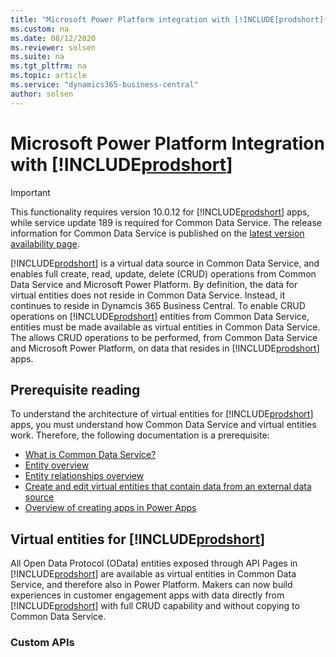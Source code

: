 ```yaml
---
title: "Microsoft Power Platform integration with [!INCLUDE[prodshort](../developer/includes/prodshort.md)]"
ms.custom: na
ms.date: 08/12/2020
ms.reviewer: solsen
ms.suite: na
ms.tgt_pltfrm: na
ms.topic: article
ms.service: "dynamics365-business-central"
author: solsen
---
```


# Microsoft Power Platform Integration with [!INCLUDE[prodshort](../developer/includes/prodshort.md)]

> [!IMPORTANT]
> This functionality requires version 10.0.12 for [!INCLUDE[prodshort](../developer/includes/prodshort.md)] apps, while service update 189 is required for Common Data Service. The release information for Common Data Service is published on the [latest version availability page](https://docs.microsoft.com/business-applications-release-notes/dynamics/released-versions/dynamics-365ce#all-version-availability).

[!INCLUDE[prodshort](../developer/includes/prodshort.md)] is a virtual data source in Common Data Service, and enables full create, read, update, delete (CRUD) operations from Common Data Service and Microsoft Power Platform. By definition, the data for virtual entities does not reside in Common Data Service. Instead, it continues to reside in Dynamcis 365 Business Central. To enable CRUD operations on [!INCLUDE[prodshort](../developer/includes/prodshort.md)] entities from Common Data Service, entities must be made available as virtual entities in Common Data Service. The allows CRUD operations to be performed, from Common Data Service and Microsoft Power Platform, on data that resides in [!INCLUDE[prodshort](../developer/includes/prodshort.md)] apps.

## Prerequisite reading

To understand the architecture of virtual entities for [!INCLUDE[prodshort](../developer/includes/prodshort.md)] apps, you must understand how Common Data Service and virtual entities work. Therefore, the following documentation is a prerequisite:

- [What is Common Data Service?](https://docs.microsoft.com/powerapps/maker/common-data-service/data-platform-intro)
- [Entity overview](https://docs.microsoft.com/powerapps/maker/common-data-service/entity-overview)
- [Entity relationships overview](https://docs.microsoft.com/powerapps/maker/common-data-service/relationships-overview)
- [Create and edit virtual entities that contain data from an external data source](https://docs.microsoft.com/powerapps/maker/common-data-service/create-edit-virtual-entities)
- [Overview of creating apps in Power Apps](https://docs.microsoft.com/powerapps/maker/)

## Virtual entities for [!INCLUDE[prodshort](../developer/includes/prodshort.md)] 

All Open Data Protocol (OData) entities exposed through API Pages in [!INCLUDE[prodshort](../developer/includes/prodshort.md)] are available as virtual entities in Common Data Service, and therefore also in Power Platform. Makers can now build experiences in customer engagement apps with data directly from [!INCLUDE[prodshort](../developer/includes/prodshort.md)] with full CRUD capability and without copying to Common Data Service.

### Custom APIs
